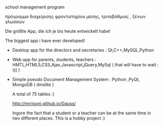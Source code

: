 school management program

πρόγραμμα διαχείρισης φροντιστηρίου μέσης,  τριτοβάθμιας , ξένων γλωσσών


Die größte App, die ich je bis heute  entwickelt habe!

The biggest app i have ever developed!

- Desktop app for the directors and secretaries : Qt,C++,MySQL,Python 

- Web app for parents, students, teachers : HMTL,HTML5,CSS,Ajax,Javascript,jQuery,MySql (  that will have to wait  :((( )

- Simple pseudo Document Management System : Python ,PyQt, MongoDB ( dmslite )

  A total of 75 tables :)
  
  http://mrrisoni.github.io/Gauss/
  
  
  Ingore the fact that a student or a teacher can be at the same time in two different places. This is a hobby project :) 